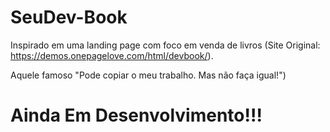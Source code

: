# SeuDev-Book
Inspirado em uma landing page com foco em venda de livros (Site Original: https://demos.onepagelove.com/html/devbook/).

Aquele famoso "Pode copiar o meu trabalho. Mas não faça igual!")

<h1>Ainda Em Desenvolvimento!!!</h1>
